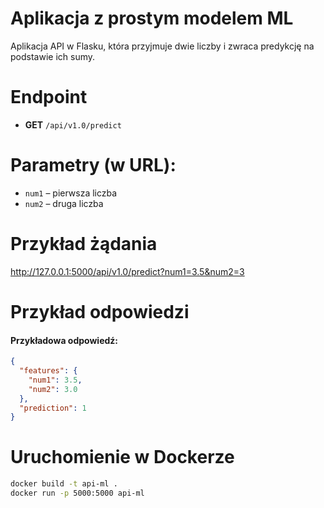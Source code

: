 # Aplikacja z prostym modelem ML

Aplikacja API w Flasku, która przyjmuje dwie liczby i zwraca predykcję na podstawie ich sumy.

# Endpoint

- **GET** `/api/v1.0/predict`

# Parametry (w URL):

- `num1` – pierwsza liczba
- `num2` – druga liczba

# Przykład żądania

http://127.0.0.1:5000/api/v1.0/predict?num1=3.5&num2=3

# Przykład odpowiedzi

#### Przykładowa odpowiedź:
```json
{
  "features": {
    "num1": 3.5,
    "num2": 3.0
  },
  "prediction": 1
}
```
# Uruchomienie w Dockerze

```bash
docker build -t api-ml .
docker run -p 5000:5000 api-ml
```
